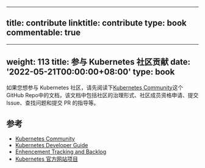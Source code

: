 
---
title: contribute
linktitle: contribute
type: book
commentable: true
---

---
weight: 113
title: 参与 Kubernetes 社区贡献
date: '2022-05-21T00:00:00+08:00'
type: book
---

如果您想参与 Kubernetes 社区，请先阅读下[Kubernetes Community](https://github.com/kubernetes/community)这个 GitHub Repo中的文档，该文档中包括社区的治理形式、社区成员资格申请、提交 Issue、查找问题和提交 PR 的指导等。

## 参考

- [Kubernetes Community](https://github.com/kubernetes/community)
- [Kubernetes Developer Guide](https://github.com/kubernetes/community/tree/master/contributors/devel)
- [Enhencement Tracking and Backlog](https://github.com/kubernetes/features)
- [Kubernetes 官方网站项目](https://github.com/kubernetes/website)

    